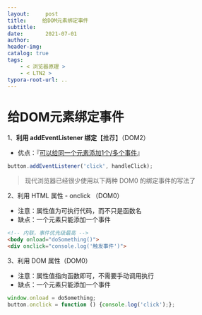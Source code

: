 ```yaml
---
layout:     post
title:     给DOM元素绑定事件
subtitle:  
date:       2021-07-01
author:     
header-img: 
catalog: true
tags:
    - < 浏览器原理 >
    - < LTN2 >
typora-root-url: ..
---
```




# 给DOM元素绑定事件

1、**利用 addEventListener 绑定**【推荐】（DOM2）

- 优点：『<u>可以给同一个元素添加1个/多个事件</u>』

```js
button.addEventListener('click', handleClick);
```

> 现代浏览器已经很少使用以下两种 DOM0 的绑定事件的写法了

2、利用 HTML 属性 - onclick （DOM0）

- 注意：属性值为可执行代码，而不只是函数名
- 缺点：一个元素只能添加一个事件

```html
<!-- 内联，事件优先级最高 -->
<body onload="doSomething()">
<div onclick="console.log('触发事件')">
```

3、利用 DOM 属性（DOM0）

- 注意：属性值指向函数即可，不需要手动调用执行
- 缺点：一个元素只能添加一个事件

```js
window.onload = doSomething;
button.onclick = function () {console.log('click');};
```

